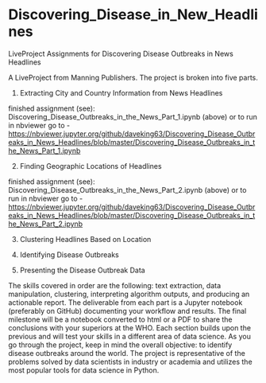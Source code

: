 # Discovering_Disease_in_New_Headlines
LiveProject Assignments for Discovering Disease Outbreaks in News Headlines

A LiveProject from Manning Publishers. The project is broken into five parts.

1. Extracting City and Country Information from News Headlines

finished assignment (see): Discovering_Disease_Outbreaks_in_the_News_Part_1.ipynb (above) or to run in nbviewer go to -
https://nbviewer.jupyter.org/github/daveking63/Discovering_Disease_Outbreaks_in_News_Headlines/blob/master/Discovering_Disease_Outbreaks_in_the_News_Part_1.ipynb 

2. Finding Geographic Locations of Headlines

finished assignment (see): Discovering_Disease_Outbreaks_in_the_News_Part_2.ipynb (above) or to run in nbviewer go to -
https://nbviewer.jupyter.org/github/daveking63/Discovering_Disease_Outbreaks_in_News_Headlines/blob/master/Discovering_Disease_Outbreaks_in_the_News_Part_2.ipynb 

3. Clustering Headlines Based on Location

4. Identifying Disease Outbreaks

5. Presenting the Disease Outbreak Data

The skills covered in order are the following: text extraction, data manipulation, clustering, interpreting algorithm outputs, and producing an actionable report. The deliverable from each part is a Jupyter notebook (preferably on GitHub) documenting your workflow and results. The final milestone will be a notebook converted to html or a PDF to share the conclusions with your superiors at the WHO. Each section builds upon the previous and will test your skills in a different area of data science. As you go through the project, keep in mind the overall objective: to identify disease outbreaks around the world. The project is representative of the problems solved by data scientists in industry or academia and utilizes the most popular tools for data science in Python.
